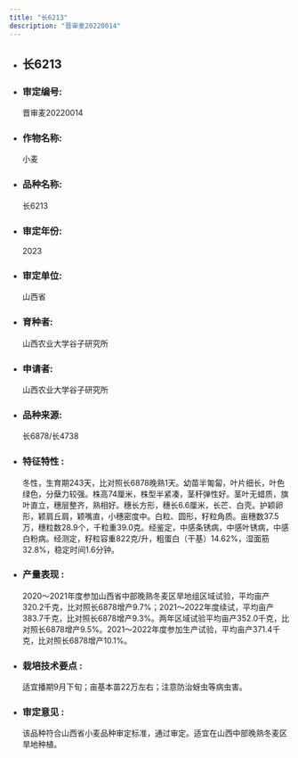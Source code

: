 ```yaml
---
title: "长6213"
description: "晋审麦20220014"
---
```

* ## 长6213
* ###  审定编号:  
   晋审麦20220014

*  ### 作物名称:  
   小麦

*   ###  品种名称: 
    长6213

*   ### 审定年份: 
    2023

*   ### 审定单位:  
    山西省

*   ### 育种者:  
    山西农业大学谷子研究所

*   ### 申请者:  
    山西农业大学谷子研究所

*   ### 品种来源:  
    长6878/长4738

*   ### 特征特性 : 
    冬性，生育期243天，比对照长6878晚熟1天。幼苗半匍匐，叶片细长，叶色绿色，分蘖力较强。株高74厘米，株型半紧凑，茎秆弹性好。茎叶无蜡质，旗叶直立，穗层整齐，熟相好。穗长方形，穗长6.6厘米，长芒、白壳。护颖卵形，颖肩丘肩，颖嘴直，小穗密度中。白粒、圆形，籽粒角质。亩穗数37.5万，穗粒数28.9个，千粒重39.0克。经鉴定，中感条锈病，中感叶锈病，中感白粉病。经测定，籽粒容重822克/升，粗蛋白（干基）14.62%，湿面筋32.8%，稳定时间1.6分钟。

*   ### 产量表现 : 
    2020～2021年度参加山西省中部晚熟冬麦区旱地组区域试验，平均亩产320.2千克，比对照长6878增产9.7%；2021～2022年度续试，平均亩产383.7千克，比对照长6878增产9.3%。两年区域试验平均亩产352.0千克，比对照长6878增产9.5%。2021～2022年度参加生产试验，平均亩产371.4千克，比对照长6878增产10.1%。

*   ### 栽培技术要点 : 
    适宜播期9月下旬；亩基本苗22万左右；注意防治蚜虫等病虫害。

*   ### 审定意见 : 
    该品种符合山西省小麦品种审定标准，通过审定。适宜在山西中部晚熟冬麦区旱地种植。

